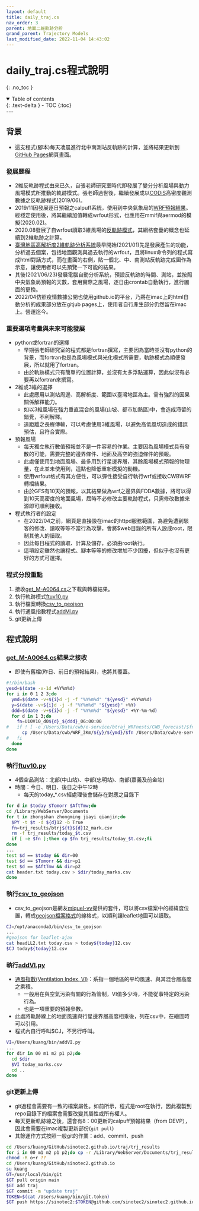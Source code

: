 ```yaml
---
layout: default
title: daily_traj.cs
nav_order: 3
parent: 地面二維軌跡分析
grand_parent: Trajectory Models
last_modified_date: 2022-11-04 14:43:02
---
```


# daily_traj.cs程式說明
{: .no_toc }

<details open markdown="block">
  <summary>
    Table of contents
  </summary>
  {: .text-delta }
- TOC
{:toc}
</details>
---

## 背景
- 這支程式(腳本)每天凌晨進行北中南測站反軌跡的計算，並將結果更新到[GitHub Pages](https://sinotec2.github.io/traj/)網頁畫面。

### 發展歷程
- 2維反軌跡程式由來已久，自張老師研究室時代即發展了變分分析風場與動力風場模式所推動的軌跡模式。張老師過世後，繼續發展成以[CODiS](https://sinotec2.github.io/Focus-on-Air-Quality/wind_models/CODiS/)高密度觀測數據之反軌跡程式(2019/06)。
- 2019/11因發展逐日預報之calpuff系統，使用到中央氣象局的[WRF預報結果][get_M-A0064]。經穩定使用後，將其繼續加值轉成wrfout形式，也應用在mmif與aermod的模擬(2020.02)。
- 2020.08發展了自wrfout讀取3維風場的[反軌跡模式](https://sinotec2.github.io/Focus-on-Air-Quality/TrajModels/traj3D/)，其網格套疊的概念也延續到2維軌跡之計算。
- [臺灣地區高解析度2維軌跡分析系統](http://125.229.149.182/traj2.html)最早開始(2021/01)先是發展產生的功能，分析過去個案，包括地面觀測與過去執行的wrfout，且將linux命令列的程式寫成html對話方式，而在畫面的右側，貼一個北、中、南測站反軌跡完成圖作為示意，讓使用者可以先預覽一下可能的結果。
- 其後(2021/06/23)發展電腦自動分析系統，預設反軌跡的時間、測站，並按照中央氣象局預報的天數，套用實際之風場，逐日由crontab自動執行，進行圖面的更換。
- 2022/04仿照疫情數據公開也使用github.io的平台，乃將在imac上的html自動分析的成果部分放在gitjub pages上，使用者自行產生部分仍然留在imac上。營運迄今。

### 重要選項考量與未來可能發展
- python或fortran的選擇
  - 早期張老師研究室的程式都是fortran撰寫，主要因為當時並沒有python的背景，而fortran也是為風場模式與光化模式所需要，軌跡模式為順便發展，所以就用了fortran。
  - 由於軌跡模式只有簡單的位置計算，並沒有太多浮點運算，因此似沒有必要再以fortran來撰寫。
- 2維或3維的選擇
  - 此處應用以測站周邊、高解析度、範圍以臺灣地區為主。需有強烈的因果關係解釋能力。
  - 如以3維風場在強力垂直混合的風場(山坡、都市加熱區)中，會造成滯留的錯覺，不利解釋。
  - 遠距離之長程傳輸，可以考慮使用3維風場，以避免高低風切造成的錯誤預估，且符合實際。
- 預報風場
  - 每天獨立執行數值預報並不是一件容易的作業。主要因為風場模式具有發散的可能，需要完整的邊界條件、地面及高空的強迫條件的預報。
  - 此處僅使用到地面風場、最多用到行星邊界層，其餘風場模式預報的物理量，在此並未使用到，這點也降低重新模擬的動機。
  - 使用wrfout格式有其方便性，可以彈性接受自行執行wrf或接收CWBWRF轉檔結果。
  - 由於GFS有10天的預報，以其結果做為wrf之邊界與FDDA數據，將可以得到10天高密度的地面風場，屆時不必修改主要軌跡程式，只需修改數據來源即可順利接收。
- 程式執行者的設定
  - 在2022/04之前，網頁是直接設在imac的httpd服務範圍，為避免遭到駭客的修改、讀取等等不當行為攻擊，會將$web目錄的所有人設成root，限制其他人的讀取。
  - 因此每日程式的讀取、計算及儲存，必須由root執行。
  - 這項設定雖然也讓程式、腳本等等的修改增加不少困擾，但似乎也沒有更好的方式可選擇。
   
### 程式分段重點
  1. 接收[get_M-A0064.cs][get_M-A0064]之下載與轉檔結果。
  1. 執行軌跡模式[ftuv10.py][ftuv10]
  1. 執行檔案轉換[csv_to_geojson][cj]
  1. 執行通風指數程式[addVI.py][VI]
  1. git更新上傳

## 程式說明
### [get_M-A0064.cs][get_M-A0064]結果之接收
- 即使有舊檔(昨日、前日的預報結果)，也將其覆蓋。

```bash
#!/bin/bash
yesd=$(date -v-1d +%Y%m%d)
for i in 0 1 2 3;do
  ymd=$(date -v+${i}d -j -f "%Y%m%d" "${yesd}" +%Y%m%d)
  y=$(date -v+${i}d -j -f "%Y%m%d" "${yesd}" +%Y)
  ddd=$(date -v+${i}d -j -f "%Y%m%d" "${yesd}" +%Y-%m-%d)
  for d in 1 3;do
    fn=U10V10_d0${d}_${ddd}_06:00:00
#   if ! [ -e /Users/Data/cwb/e-service/btraj_WRFnests/CWB_forecast/$fn ];then
      cp /Users/Data/cwb/WRF_3Km/${y}/${ymd}/$fn /Users/Data/cwb/e-service/btraj_WRFnests/CWB_forecast/$fn
#   fi
  done
done
```

### 執行[ftuv10.py][ftuv10]
- 4個空品測站：北部(中山站)、中部(忠明站)、南部(嘉義及前金站)
- 時間：今日、明日、後日之中午12時
  - 每天的today_*.csv經處理後會儲存在對應之目錄下

```bash
for d in $today $Tomorr $AftTmw;do
cd /Library/WebServer/Documents
for t in zhongshan zhongming jiayi qianjin;do
  $PY -t $t -d ${d}12 -b True
  fn=trj_results/btrj${t}${d}12_mark.csv
  rm -f trj_results/today_$t.csv
  if [ -e $fn ];then cp $fn trj_results/today_$t.csv;fi
done
...
test $d == $today && dir=00
test $d == $Tomorr && dir=p1
test $d == $AftTmw && dir=p2
cat header.txt today.csv > $dir/today_marks.csv
done
```

### 執行[csv_to_geojson][cj]
- csv_to_geojson是網友[miquel-vv][cj]提供的套件，可以將csv檔案中的經緯度位置，轉成[geojson檔案格式][geojson]的線格式，以順利讓leaflet地圖可以讀取。

```bash
CJ=/opt/anaconda3/bin/csv_to_geojson
...
#geojson for leaflet-ajax
cat headLL2.txt today.csv > today${today}12.csv
$CJ today${today}12.csv
```

### 執行[addVI.py][VI]
- [通風指數(Ventilation Index, VI)](https://www2.gov.bc.ca/gov/content/environment/air-land-water/air/air-pollution/smoke-burning/ventilation-index#:~:text=The%20Ventilation%20Index%20is%20a,will%20mix%20into%20the%20air.)：系指一個地區的平均風速、與其混合層高度之乘積。
  - 一般用在與空氣污染有關的行為管制，VI值多少時，不能從事特定的污染行為。
  - 也是一項重要的預報參數。
- 此處將軌跡線上的地面風速與行星邊界層高度相乘後，列在csv中，在繪圖時可以引用。
- 程式內自行呼叫$CJ，不另行呼叫。

```bash
VI=/Users/kuang/bin/addVI.py
...
for dir in 00 m1 m2 p1 p2;do
  cd $dir
  $VI today_marks.csv
  cd ..
done
```
### git更新上傳
- git過程會需要有一致的檔案屬性。如前所示，程式是root在執行，因此複製到repo目錄下的檔案會需要改變其屬性或所有權人。
- 每天更新軌跡線之後，還會有8：00更新的calpuff預報結果（from DEVP），因此會需要在imac複製更新部份(`git pull`)
- 其餘運作方式按照一般git的作業：add、commit、push 

```bash
cd /Users/kuang/GitHub/sinotec2.github.io/traj/trj_results
for i in 00 m1 m2 p1 p2;do cp -r /Library/WebServer/Documents/trj_results/$i .;done
chmod -R o+r ??
cd /Users/kuang/GitHub/sinotec2.github.io
su kuang
GT=/usr/local/bin/git
$GT pull origin main
$GT add traj
$GT commit -m "update traj"
TOKEN=$(cat /Users/kuang/bin/git.token)
$GT push https://sinotec2:$TOKEN@github.com/sinotec2/sinotec2.github.io.git main
```

[get_M-A0064]: <https://sinotec2.github.io/Focus-on-Air-Quality/wind_models/cwbWRF_3Km/get_M-A0064/> "中央氣象局WRF_3Km數值預報產品之下載、空間內插與轉檔"
[ftuv10]: <> ""
[cj]: <https://github.com/miquel-vv/csv-to-geojson> "Takes a csv which contains at least the columns named 'lat' and 'lng', and converts it to geojson points. The additional columns are passed as attributes of the points."
[geojson]: <https://zh.wikipedia.org/wiki/GeoJSON> "GeoJSON是一種基於JSON的地理空間數據交換格式，它定義了幾種類型JSON對象以及它們組合在一起的方法，以表示有關地理要素、屬性和它們的空間範圍的數據。2015年，網際網路工程任務組（IETF）與原始規範作者組建了一個GeoJSON工作組，一起規範GeoJSON標準。在2016年8月，推出了最新的GeoJSON數據格式標準規範(RFC 7946)。GeoJSON使用唯一地理坐標參考系統WGS1984和十進位度單位，一個GeoJSON對象可以是Geometry, Feature或者FeatureCollection.其幾何對象包括有點（表示地理位置）、線（表示街道、公路、邊界）、多邊形（表示國家、省、領土），以及由以上類型組合成的複合幾何圖形。TopoJSON基於GeoJSON作了擴展，使得文件更小。"
[VI]: <> ""